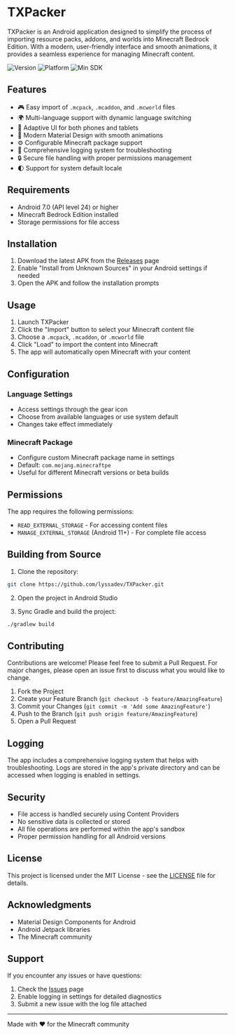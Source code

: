 # TXPacker

TXPacker is an Android application designed to simplify the process of importing resource packs, addons, and worlds into Minecraft Bedrock Edition. With a modern, user-friendly interface and smooth animations, it provides a seamless experience for managing Minecraft content.

![Version](https://img.shields.io/badge/version-1.0.2-blue.svg)
![Platform](https://img.shields.io/badge/platform-Android-green.svg)
![Min SDK](https://img.shields.io/badge/min%20SDK-24-orange.svg)

## Features

- 🎮 Easy import of `.mcpack`, `.mcaddon`, and `.mcworld` files
- 🌍 Multi-language support with dynamic language switching
- 📱 Adaptive UI for both phones and tablets
- 🎨 Modern Material Design with smooth animations
- ⚙️ Configurable Minecraft package support
- 📝 Comprehensive logging system for troubleshooting
- 🔒 Secure file handling with proper permissions management
- 🌓 Support for system default locale

## Requirements

- Android 7.0 (API level 24) or higher
- Minecraft Bedrock Edition installed
- Storage permissions for file access

## Installation

1. Download the latest APK from the [Releases](https://github.com/yourusername/TXPacker/releases) page
2. Enable "Install from Unknown Sources" in your Android settings if needed
3. Open the APK and follow the installation prompts

## Usage

1. Launch TXPacker
2. Click the "Import" button to select your Minecraft content file
3. Choose a `.mcpack`, `.mcaddon`, or `.mcworld` file
4. Click "Load" to import the content into Minecraft
5. The app will automatically open Minecraft with your content

## Configuration

### Language Settings
- Access settings through the gear icon
- Choose from available languages or use system default
- Changes take effect immediately

### Minecraft Package
- Configure custom Minecraft package name in settings
- Default: `com.mojang.minecraftpe`
- Useful for different Minecraft versions or beta builds

## Permissions

The app requires the following permissions:
- `READ_EXTERNAL_STORAGE` - For accessing content files
- `MANAGE_EXTERNAL_STORAGE` (Android 11+) - For complete file access

## Building from Source

1. Clone the repository:
```bash
git clone https://github.com/lyssadev/TXPacker.git
```

2. Open the project in Android Studio

3. Sync Gradle and build the project:
```bash
./gradlew build
```

## Contributing

Contributions are welcome! Please feel free to submit a Pull Request. For major changes, please open an issue first to discuss what you would like to change.

1. Fork the Project
2. Create your Feature Branch (`git checkout -b feature/AmazingFeature`)
3. Commit your Changes (`git commit -m 'Add some AmazingFeature'`)
4. Push to the Branch (`git push origin feature/AmazingFeature`)
5. Open a Pull Request

## Logging

The app includes a comprehensive logging system that helps with troubleshooting. Logs are stored in the app's private directory and can be accessed when logging is enabled in settings.

## Security

- File access is handled securely using Content Providers
- No sensitive data is collected or stored
- All file operations are performed within the app's sandbox
- Proper permission handling for all Android versions

## License

This project is licensed under the MIT License - see the [LICENSE](LICENSE) file for details.

## Acknowledgments

- Material Design Components for Android
- Android Jetpack libraries
- The Minecraft community

## Support

If you encounter any issues or have questions:
1. Check the [Issues](https://github.com/yourusername/TXPacker/issues) page
2. Enable logging in settings for detailed diagnostics
3. Submit a new issue with the log file attached

---

Made with ❤️ for the Minecraft community 